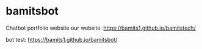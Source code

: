 # bamitsbot
Chatbot portfolio website
our website:
https://bamits1.github.io/bamitstech/

bot test: 
https://bamits1.github.io/bamitsbot/
